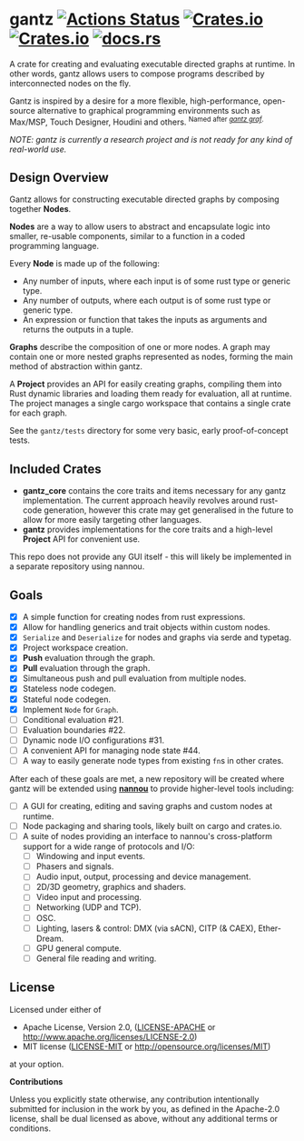 # gantz [![Actions Status](https://github.com/nannou-org/gantz/workflows/gantz/badge.svg)](https://github.com/nannou-org/gantz/actions) [![Crates.io](https://img.shields.io/crates/v/gantz.svg)](https://crates.io/crates/gantz) [![Crates.io](https://img.shields.io/crates/l/gantz.svg)](https://github.com/nannou-org/gantz/blob/master/LICENSE-MIT) [![docs.rs](https://docs.rs/gantz/badge.svg)](https://docs.rs/gantz/)

A crate for creating and evaluating executable directed graphs at runtime. In
other words, gantz allows users to compose programs described by interconnected
nodes on the fly.

Gantz is inspired by a desire for a more flexible, high-performance, open-source
alternative to graphical programming environments such as Max/MSP, Touch
Designer, Houdini and others. <sup>Named after
[*gantz graf*](https://youtu.be/ev3vENli7wQ).</sup>

*NOTE: gantz is currently a research project and is not ready for any kind of
real-world use.*

## Design Overview

Gantz allows for constructing executable directed graphs by composing together
**Nodes**.

**Nodes** are a way to allow users to abstract and encapsulate logic into
smaller, re-usable components, similar to a function in a coded programming
language.

Every **Node** is made up of the following:

- Any number of inputs, where each input is of some rust type or generic type.
- Any number of outputs, where each output is of some rust type or generic type.
- An expression or function that takes the inputs as arguments and returns the
  outputs in a tuple.

**Graphs** describe the composition of one or more nodes. A graph may contain
one or more nested graphs represented as nodes, forming the main method of
abstraction within gantz.

A **Project** provides an API for easily creating graphs, compiling them into
Rust dynamic libraries and loading them ready for evaluation, all at runtime.
The project manages a single cargo workspace that contains a single crate for
each graph.

See the `gantz/tests` directory for some very basic, early proof-of-concept
tests.

## Included Crates

- **gantz_core** contains the core traits and items necessary for any gantz
  implementation. The current approach heavily revolves around rust-code
  generation, however this crate may get generalised in the future to allow for
  more easily targeting other languages.
- **gantz** provides implementations for the core traits and a high-level
  **Project** API for convenient use.

This repo does not provide any GUI itself - this will likely be implemented in a
separate repository using nannou.

## Goals

- [x] A simple function for creating nodes from rust expressions.
- [x] Allow for handling generics and trait objects within custom nodes.
- [x] `Serialize` and `Deserialize` for nodes and graphs via serde and typetag.
- [x] Project workspace creation.
- [x] **Push** evaluation through the graph.
- [x] **Pull** evaluation through the graph.
- [x] Simultaneous push and pull evaluation from multiple nodes.
- [x] Stateless node codegen.
- [x] Stateful node codegen.
- [x] Implement `Node` for `Graph`.
- [ ] Conditional evaluation #21.
- [ ] Evaluation boundaries #22.
- [ ] Dynamic node I/O configurations #31.
- [ ] A convenient API for managing node state #44.
- [ ] A way to easily generate node types from existing `fn`s in other crates.

After each of these goals are met, a new repository will be created where gantz
will be extended using [**nannou**](https://github.com/nannou-org/nannou) to
provide higher-level tools including:

- [ ] A GUI for creating, editing and saving graphs and custom nodes at runtime.
- [ ] Node packaging and sharing tools, likely built on cargo and crates.io.
- [ ] A suite of nodes providing an interface to nannou's cross-platform support
  for a wide range of protocols and I/O:
  - [ ] Windowing and input events.
  - [ ] Phasers and signals.
  - [ ] Audio input, output, processing and device management.
  - [ ] 2D/3D geometry, graphics and shaders.
  - [ ] Video input and processing.
  - [ ] Networking (UDP and TCP).
  - [ ] OSC.
  - [ ] Lighting, lasers & control: DMX (via sACN), CITP (& CAEX), Ether-Dream.
  - [ ] GPU general compute.
  - [ ] General file reading and writing.

## License

Licensed under either of

 * Apache License, Version 2.0, ([LICENSE-APACHE](LICENSE-APACHE) or http://www.apache.org/licenses/LICENSE-2.0)
 * MIT license ([LICENSE-MIT](LICENSE-MIT) or http://opensource.org/licenses/MIT)

at your option.

**Contributions**

Unless you explicitly state otherwise, any contribution intentionally submitted
for inclusion in the work by you, as defined in the Apache-2.0 license, shall be
dual licensed as above, without any additional terms or conditions.
